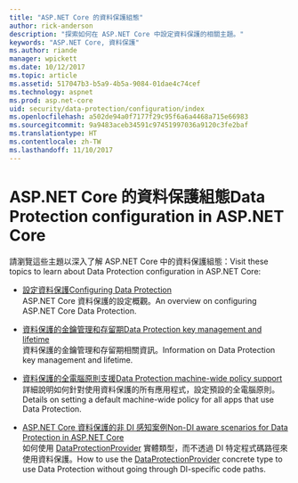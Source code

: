 ```yaml
---
title: "ASP.NET Core 的資料保護組態"
author: rick-anderson
description: "探索如何在 ASP.NET Core 中設定資料保護的相關主題。"
keywords: "ASP.NET Core, 資料保護"
ms.author: riande
manager: wpickett
ms.date: 10/12/2017
ms.topic: article
ms.assetid: 517047b3-b5a9-4b5a-9084-01dae4c74cef
ms.technology: aspnet
ms.prod: asp.net-core
uid: security/data-protection/configuration/index
ms.openlocfilehash: a502de94a0f7177f29c95f6a6a4468a715e66983
ms.sourcegitcommit: 9a9483aceb34591c97451997036a9120c3fe2baf
ms.translationtype: HT
ms.contentlocale: zh-TW
ms.lasthandoff: 11/10/2017
---
```

# <a name="data-protection-configuration-in-aspnet-core"></a><span data-ttu-id="66ecf-104">ASP.NET Core 的資料保護組態</span><span class="sxs-lookup"><span data-stu-id="66ecf-104">Data Protection configuration in ASP.NET Core</span></span>

<span data-ttu-id="66ecf-105">請瀏覽這些主題以深入了解 ASP.NET Core 中的資料保護組態：</span><span class="sxs-lookup"><span data-stu-id="66ecf-105">Visit these topics to learn about Data Protection configuration in ASP.NET Core:</span></span>

* [<span data-ttu-id="66ecf-106">設定資料保護</span><span class="sxs-lookup"><span data-stu-id="66ecf-106">Configuring Data Protection</span></span>](xref:security/data-protection/configuration/overview)  
  <span data-ttu-id="66ecf-107">ASP.NET Core 資料保護的設定概觀。</span><span class="sxs-lookup"><span data-stu-id="66ecf-107">An overview on configuring ASP.NET Core Data Protection.</span></span>

* [<span data-ttu-id="66ecf-108">資料保護的金鑰管理和存留期</span><span class="sxs-lookup"><span data-stu-id="66ecf-108">Data Protection key management and lifetime</span></span>](xref:security/data-protection/configuration/default-settings)  
  <span data-ttu-id="66ecf-109">資料保護的金鑰管理和存留期相關資訊。</span><span class="sxs-lookup"><span data-stu-id="66ecf-109">Information on Data Protection key management and lifetime.</span></span>

* [<span data-ttu-id="66ecf-110">資料保護的全電腦原則支援</span><span class="sxs-lookup"><span data-stu-id="66ecf-110">Data Protection machine-wide policy support</span></span>](xref:security/data-protection/configuration/machine-wide-policy)  
  <span data-ttu-id="66ecf-111">詳細說明如何針對使用資料保護的所有應用程式，設定預設的全電腦原則。</span><span class="sxs-lookup"><span data-stu-id="66ecf-111">Details on setting a default machine-wide policy for all apps that use Data Protection.</span></span>

* [<span data-ttu-id="66ecf-112">ASP.NET Core 資料保護的非 DI 感知案例</span><span class="sxs-lookup"><span data-stu-id="66ecf-112">Non-DI aware scenarios for Data Protection in ASP.NET Core</span></span>](xref:security/data-protection/configuration/non-di-scenarios)  
  <span data-ttu-id="66ecf-113">如何使用 [DataProtectionProvider](/dotnet/api/Microsoft.AspNetCore.DataProtection.DataProtectionProvider) 實體類型，而不透過 DI 特定程式碼路徑來使用資料保護。</span><span class="sxs-lookup"><span data-stu-id="66ecf-113">How to use the [DataProtectionProvider](/dotnet/api/Microsoft.AspNetCore.DataProtection.DataProtectionProvider) concrete type to use Data Protection without going through DI-specific code paths.</span></span>
